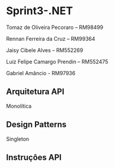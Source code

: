 # Sprint3-.NET

Tomaz de Oliveira Pecoraro – RM98499

Rennan Ferreira da Cruz – RM99364

Jaisy Cibele Alves – RM552269

Luiz Felipe Camargo Prendin – RM552475

Gabriel Amâncio - RM97936

## Arquitetura API

Monolítica

## Design Patterns

Singleton

## Instruçôes API

